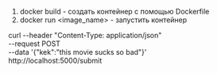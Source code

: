 1. docker build - создать контейнер с помощью Dockerfile
2. docker run <image_name> - запустить контейнер

curl --header "Content-Type: application/json" \
  --request POST \
  --data '{"kek":"this movie sucks so bad"}' \
  http://localhost:5000/submit
